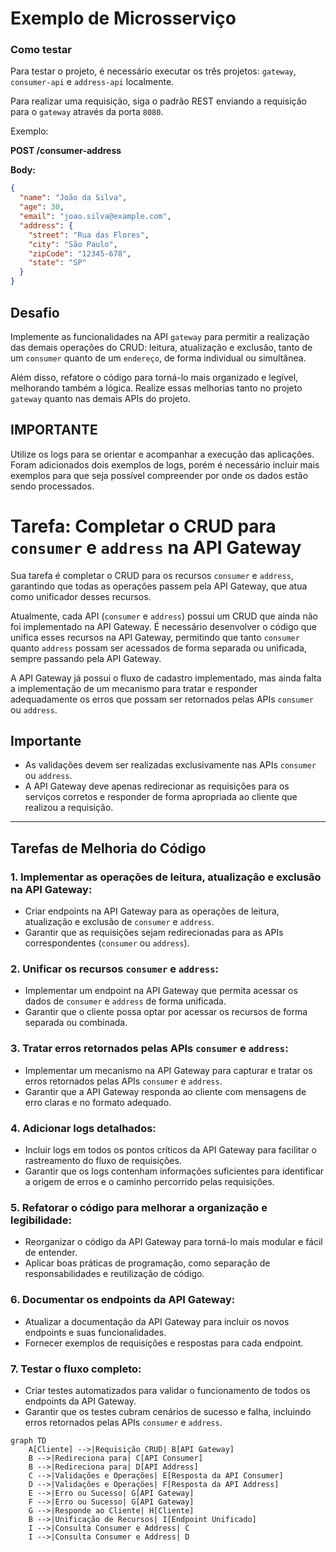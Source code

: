 # Exemplo de Microsserviço

### Como testar

Para testar o projeto, é necessário executar os três projetos: `gateway`, `consumer-api` e `address-api` localmente.

Para realizar uma requisição, siga o padrão REST enviando a requisição para o `gateway` através da porta `8080`.

Exemplo:

**POST /consumer-address**

**Body:**
```json
{
  "name": "João da Silva",
  "age": 30,
  "email": "joao.silva@example.com",
  "address": {
    "street": "Rua das Flores",
    "city": "São Paulo",
    "zipCode": "12345-678",
    "state": "SP"
  }
}
```

## Desafio

Implemente as funcionalidades na API `gateway` para permitir a realização das demais operações do CRUD: leitura, atualização e exclusão, tanto de um `consumer` quanto de um `endereço`, de forma individual ou simultânea.

Além disso, refatore o código para torná-lo mais organizado e legível, melhorando também a lógica. Realize essas melhorias tanto no projeto `gateway` quanto nas demais APIs do projeto.

## IMPORTANTE

Utilize os logs para se orientar e acompanhar a execução das aplicações. Foram adicionados dois exemplos de logs, porém é necessário incluir mais exemplos para que seja possível compreender por onde os dados estão sendo processados.

# Tarefa: Completar o CRUD para `consumer` e `address` na API Gateway

Sua tarefa é completar o CRUD para os recursos `consumer` e `address`, garantindo que todas as operações passem pela API Gateway, que atua como unificador desses recursos.

Atualmente, cada API (`consumer` e `address`) possui um CRUD que ainda não foi implementado na API Gateway. É necessário desenvolver o código que unifica esses recursos na API Gateway, permitindo que tanto `consumer` quanto `address` possam ser acessados de forma separada ou unificada, sempre passando pela API Gateway.

A API Gateway já possui o fluxo de cadastro implementado, mas ainda falta a implementação de um mecanismo para tratar e responder adequadamente os erros que possam ser retornados pelas APIs `consumer` ou `address`.

## Importante

- As validações devem ser realizadas exclusivamente nas APIs `consumer` ou `address`.
- A API Gateway deve apenas redirecionar as requisições para os serviços corretos e responder de forma apropriada ao cliente que realizou a requisição.

---

## Tarefas de Melhoria do Código

### 1. Implementar as operações de leitura, atualização e exclusão na API Gateway:
- Criar endpoints na API Gateway para as operações de leitura, atualização e exclusão de `consumer` e `address`.
- Garantir que as requisições sejam redirecionadas para as APIs correspondentes (`consumer` ou `address`).

### 2. Unificar os recursos `consumer` e `address`:
- Implementar um endpoint na API Gateway que permita acessar os dados de `consumer` e `address` de forma unificada.
- Garantir que o cliente possa optar por acessar os recursos de forma separada ou combinada.

### 3. Tratar erros retornados pelas APIs `consumer` e `address`:
- Implementar um mecanismo na API Gateway para capturar e tratar os erros retornados pelas APIs `consumer` e `address`.
- Garantir que a API Gateway responda ao cliente com mensagens de erro claras e no formato adequado.

### 4. Adicionar logs detalhados:
- Incluir logs em todos os pontos críticos da API Gateway para facilitar o rastreamento do fluxo de requisições.
- Garantir que os logs contenham informações suficientes para identificar a origem de erros e o caminho percorrido pelas requisições.

### 5. Refatorar o código para melhorar a organização e legibilidade:
- Reorganizar o código da API Gateway para torná-lo mais modular e fácil de entender.
- Aplicar boas práticas de programação, como separação de responsabilidades e reutilização de código.

### 6. Documentar os endpoints da API Gateway:
- Atualizar a documentação da API Gateway para incluir os novos endpoints e suas funcionalidades.
- Fornecer exemplos de requisições e respostas para cada endpoint.

### 7. Testar o fluxo completo:
- Criar testes automatizados para validar o funcionamento de todos os endpoints da API Gateway.
- Garantir que os testes cubram cenários de sucesso e falha, incluindo erros retornados pelas APIs `consumer` e `address`.

```mermaid
graph TD
    A[Cliente] -->|Requisição CRUD| B[API Gateway]
    B -->|Redireciona para| C[API Consumer]
    B -->|Redireciona para| D[API Address]
    C -->|Validações e Operações| E[Resposta da API Consumer]
    D -->|Validações e Operações| F[Resposta da API Address]
    E -->|Erro ou Sucesso| G[API Gateway]
    F -->|Erro ou Sucesso| G[API Gateway]
    G -->|Responde ao Cliente| H[Cliente]
    B -->|Unificação de Recursos| I[Endpoint Unificado]
    I -->|Consulta Consumer e Address| C
    I -->|Consulta Consumer e Address| D
```